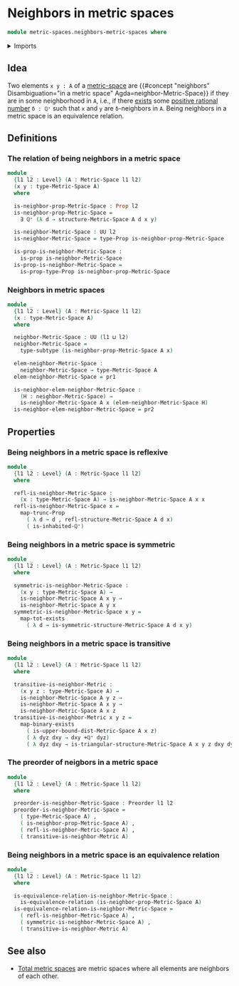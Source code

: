 # Neighbors in metric spaces

```agda
module metric-spaces.neighbors-metric-spaces where
```

<details><summary>Imports</summary>

```agda
open import elementary-number-theory.positive-rational-numbers

open import foundation.dependent-pair-types
open import foundation.equivalence-relations
open import foundation.existential-quantification
open import foundation.function-types
open import foundation.functoriality-propositional-truncation
open import foundation.propositional-truncations
open import foundation.propositions
open import foundation.subtypes
open import foundation.universe-levels

open import logic.functoriality-existential-quantification

open import metric-spaces.metric-spaces

open import order-theory.preorders
```

</details>

## Idea

Two elements `x y : A` of a [metric-space](metric-spaces.metric-spaces.md) are
{{#concept "neighbors" Disambiguation="in a metric space" Agda=neighbor-Metric-Space}}
if they are in some neighborhood in `A`, i.e., if there
[exists](foundation.existential-quantification.md) some
[positive rational number](elementary-number-theory.positive-rational-numbers.md)
`δ : ℚ⁺` such that `x` and `y` are `δ`-neighbors in `A`. Being neighbors in a
metric space is an equivalence relation.

## Definitions

### The relation of being neighbors in a metric space

```agda
module _
  {l1 l2 : Level} (A : Metric-Space l1 l2)
  (x y : type-Metric-Space A)
  where

  is-neighbor-prop-Metric-Space : Prop l2
  is-neighbor-prop-Metric-Space =
    ∃ ℚ⁺ (λ d → structure-Metric-Space A d x y)

  is-neighbor-Metric-Space : UU l2
  is-neighbor-Metric-Space = type-Prop is-neighbor-prop-Metric-Space

  is-prop-is-neighbor-Metric-Space :
    is-prop is-neighbor-Metric-Space
  is-prop-is-neighbor-Metric-Space =
    is-prop-type-Prop is-neighbor-prop-Metric-Space
```

### Neighbors in metric spaces

```agda
module _
  {l1 l2 : Level} (A : Metric-Space l1 l2)
  (x : type-Metric-Space A)
  where

  neighbor-Metric-Space : UU (l1 ⊔ l2)
  neighbor-Metric-Space =
    type-subtype (is-neighbor-prop-Metric-Space A x)

  elem-neighbor-Metric-Space :
    neighbor-Metric-Space → type-Metric-Space A
  elem-neighbor-Metric-Space = pr1

  is-neighbor-elem-neighbor-Metric-Space :
    (H : neighbor-Metric-Space) →
    is-neighbor-Metric-Space A x (elem-neighbor-Metric-Space H)
  is-neighbor-elem-neighbor-Metric-Space = pr2
```

## Properties

### Being neighbors in a metric space is reflexive

```agda
module _
  {l1 l2 : Level} (A : Metric-Space l1 l2)
  where

  refl-is-neighbor-Metric-Space :
    (x : type-Metric-Space A) → is-neighbor-Metric-Space A x x
  refl-is-neighbor-Metric-Space x =
    map-trunc-Prop
      ( λ d → d , refl-structure-Metric-Space A d x)
      ( is-inhabited-ℚ⁺)
```

### Being neighbors in a metric space is symmetric

```agda
module _
  {l1 l2 : Level} (A : Metric-Space l1 l2)
  where

  symmetric-is-neighbor-Metric-Space :
    (x y : type-Metric-Space A) →
    is-neighbor-Metric-Space A x y →
    is-neighbor-Metric-Space A y x
  symmetric-is-neighbor-Metric-Space x y =
    map-tot-exists
      ( λ d → is-symmetric-structure-Metric-Space A d x y)
```

### Being neighbors in a metric space is transitive

```agda
module _
  {l1 l2 : Level} (A : Metric-Space l1 l2)
  where

  transitive-is-neighbor-Metric :
    (x y z : type-Metric-Space A) →
    is-neighbor-Metric-Space A y z →
    is-neighbor-Metric-Space A x y →
    is-neighbor-Metric-Space A x z
  transitive-is-neighbor-Metric x y z =
    map-binary-exists
      ( is-upper-bound-dist-Metric-Space A x z)
      ( λ dyz dxy → dxy +ℚ⁺ dyz)
      ( λ dyz dxy → is-triangular-structure-Metric-Space A x y z dxy dyz)
```

### The preorder of neigbors in a metric space

```agda
module _
  {l1 l2 : Level} (A : Metric-Space l1 l2)
  where

  preorder-is-neighbor-Metric-Space : Preorder l1 l2
  preorder-is-neighbor-Metric-Space =
    ( type-Metric-Space A) ,
    ( is-neighbor-prop-Metric-Space A) ,
    ( refl-is-neighbor-Metric-Space A) ,
    ( transitive-is-neighbor-Metric A)
```

### Being neighbors in a metric space is an equivalence relation

```agda
module _
  {l1 l2 : Level} (A : Metric-Space l1 l2)
  where

  is-equivalence-relation-is-neighbor-Metric-Space :
    is-equivalence-relation (is-neighbor-prop-Metric-Space A)
  is-equivalence-relation-is-neighbor-Metric-Space =
    ( refl-is-neighbor-Metric-Space A) ,
    ( symmetric-is-neighbor-Metric-Space A) ,
    ( transitive-is-neighbor-Metric A)
```

## See also

- [Total metric spaces](metric-spaces.total-metric-spaces.md) are metric spaces
  where all elements are neighbors of each other.
